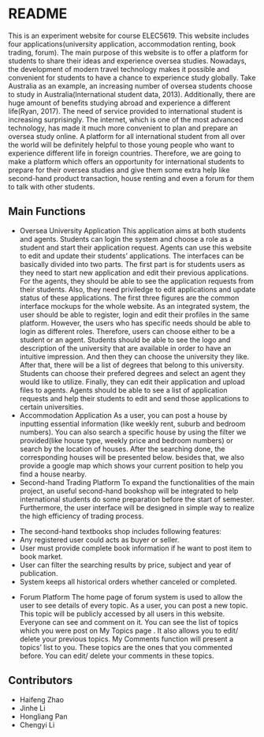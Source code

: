 # README #
This is an experiment website for course ELEC5619. This website includes four applications(university application, accommodation renting, book trading, forum). The main purpose of this website is to offer a platform for students to share their ideas and experience oversea studies.
Nowadays, the development of modern travel technology makes it possible and convenient for students to have a chance to experience study globally. Take Australia as an example, an increasing number of oversea students choose to study in Australia(International student data, 2013). Additionally, there are huge amount of benefits studying abroad and experience a different life(Ryan, 2017). The need of service provided to international student is increasing surprisingly. The internet, which is one of the most advanced technology, has made it much more convenient to plan and prepare an oversea study online. A platform for all international student from all over the world will be definitely helpful to those young people who want to experience different life in foreign countries. Therefore, we are going to make a platform which offers an opportunity for international students to prepare for their oversea studies and give them some extra help like second-hand product transaction, house renting and even a forum for them to talk with other students.
## Main Functions ##
+ Oversea University Application
This application aims at both students and agents. Students can login the system and choose a role as a student and start their application request. Agents can use this website to edit and update their students’ applications.
The interfaces can be basically divided into two parts. The first part is for students users as they need to start new application and edit their previous applications. For the agents, they should be able to see the application requests from their students. Also, they need priviledge to edit applications and update status of these applications. The first three figures are the common interface mockups for the whole website. As an integrated system, the user should be able to register, login and edit their profiles in the same platform. However, the users who has specific needs should be able to login as different roles. Therefore, users can choose either to be a student or an agent.
Students should be able to see the logo and description of the university that are available in order to have an intuitive impression. And then they can choose the university they like. After that, there will be a list of degrees that belong to this university. Students can choose their prefered degrees and select an agent they would like to utilize. Finally, they can edit their application and upload files to agents.
Agents should be able to see a list of application requests and help their students to edit and send those applications to certain universities.
+ Accommodation Application
As a user, you can post a house by inputting essential information (like weekly rent, suburb and bedroom numbers). You can also search a specific house by using the filter we provided(like house type, weekly price and bedroom numbers) or search by the location of houses. After the searching done, the corresponding houses will be presented below. besides that, we also provide a google map which shows your current position to help you find a house nearby.
+ Second-hand Trading Platform 
To expand the functionalities of the main project, an useful second-hand bookshop will be integrated to help international students do some preparation before the start of semester. Furthermore, the user interface will be designed in simple way to realize the high efficiency of trading process. 
* The second-hand textbooks shop includes following features: 
* Any registered user could acts as buyer or seller.
* User must provide complete book information if he want to post item to book market.
* User can filter the searching results by price, subject and year of publication.
* System keeps all historical orders whether canceled or completed.

+ Forum Platform
The home page of forum system is used to allow the user to see details of every topic. As a user, you can post a new topic. This topic will be publicly accessed by all users in this website. Everyone can see and comment on it. You can see the list of topics which you were post on My Topics page . It also allows you to edit/ delete your previous topics. My Comments function will present a topics’ list to you. These topics are the ones that you commented before. You can edit/ delete your comments in these topics.

## Contributors ##
+ Haifeng Zhao
+ Jinhe Li
+ Hongliang Pan
+ Chengyi Li


